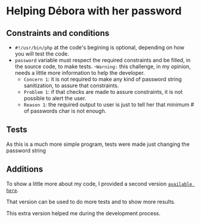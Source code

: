 # Helping Débora with her password
## Constraints and conditions
- `#!/usr/bin/php` at the code's begining is optional, depending on how you will test the code.
- `password` variable must respect the required constraints and be filled, in the source code, to make tests.
  -`Warning:` this challenge, in my opinion, needs a little more information to help the developer.
    - `Concern 1`: it is not required to make any kind of password string sanitization, to assure that constraints.
    - `Problem 1`: if that checks are made to assure constraints, it is not possible to alert the user.
    - `Reason 1`: the required output to user is just to tell her that minimum # of passwords char is not enough.
## Tests

As this is a much more simple program, tests were made just changing the password string

## Additions

To show a little more about my code, I provided a second version [`available here`](challenge_question_1_extra.php).

That version can be used to do more tests and to show more results.

This extra version helped me during the development process.
